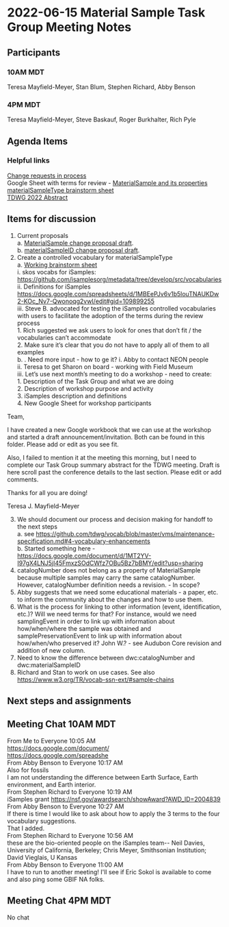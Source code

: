 # 2022-06-15 Material Sample Task Group Meeting Notes
## Participants
### 10AM MDT
Teresa Mayfield-Meyer, Stan Blum, Stephen Richard, Abby Benson
### 4PM MDT
Teresa Mayfield-Meyer, Steve Baskauf, Roger Burkhalter, Rich Pyle
## Agenda Items
### Helpful links
[Change requests in process ](https://github.com/tdwg/material-sample/tree/main/primary_deliverable)  
Google Sheet with terms for review - [MaterialSample and its properties](https://docs.google.com/spreadsheets/d/1KWWGF6p4BREoDZy7HeVbC3NEFIMzNbA78sMsOR6uX_k/edit?usp=sharing)  
[materialSampleType brainstorm sheet](https://docs.google.com/spreadsheets/d/1Q2Bj9uhCD0HWEgm_hGe3CeMleMIFYMzYqWXgtgblYOU/edit?usp=sharing)  
[TDWG 2022 Abstract](https://docs.google.com/document/d/1coVwKWy-m4OEiIsT2KhxH3irRr8UWfmZavRdlL-Mnp4/edit?usp=sharing)  
## Items for discussion
1. Current proposals  
     a. [MaterialSample change proposal draft](https://github.com/tdwg/material-sample/issues/2#issuecomment-1084808918).  
     b. [materialSampleID change proposal draft](https://github.com/tdwg/material-sample/blob/main/primary_deliverable/materialSampleID.md).  
2. Create a controlled vocabulary for materialSampleType  
     a. [Working brainstorm sheet](https://docs.google.com/spreadsheets/d/1Q2Bj9uhCD0HWEgm_hGe3CeMleMIFYMzYqWXgtgblYOU/edit?usp=sharing)  
          i. skos vocabs for iSamples: https://github.com/isamplesorg/metadata/tree/develop/src/vocabularies  
          ii. Definitions for iSamples https://docs.google.com/spreadsheets/d/1MBEePJv6v1b5louTNAUKDw2-KOc_Nv7-Qwonoqg2vwI/edit#gid=109899255  
          iii. Steve B. advocated for testing the iSamples controlled vocabularies with users to facilitate the adoption of the terms during the review process  
               1. Rich suggested we ask users to look for ones that don’t fit / the vocabularies can’t accommodate  
               2. Make sure it’s clear that you do not have to apply all of them to all examples  
      b. . Need more input - how to ge it?
          i. Abby to contact NEON people  
          ii. Teresa to get Sharon on board - working with Field Museum  
          iii. Let’s use next month’s meeting to do a workshop - need to create:  
                1. Description of the Task Group and what we are doing  
                2. Description of workshop purpose and activity  
                3. iSamples description and definitions  
                4. New Google Sheet for workshop participants  

Team,

I have created a new Google workbook that we can use at the workshop and started a draft announcement/invitation. Both can be found in this folder. Please add or edit as you see fit.

Also, I failed to mention it at the meeting this morning, but I need to complete our Task Group summary abstract for the TDWG meeting. Draft is here scroll past the conference details to the last section. Please edit or add comments.

Thanks for all you are doing!

Teresa J. Mayfield-Meyer

3. We should document our process and decision making for handoff to the next steps   
     a. see https://github.com/tdwg/vocab/blob/master/vms/maintenance-specification.md#4-vocabulary-enhancements  
     b. Started something here - https://docs.google.com/document/d/1MT2YV-I97gX4LNJ5jI45FmxzSOdCWfz7OBu5Bz7bBMY/edit?usp=sharing   
4. catalogNumber does not belong as a property of MaterialSample because multiple samples may carry the same catalogNumber. However, catalogNumber definition needs a revision. - In scope?  
5. Abby suggests that we need some educational materials - a paper, etc. to inform the community about the changes and how to use them.  
6. What is the process for linking to other information (event, identification, etc.)? Will we need terms for that? For instance, would we need samplingEvent in order to link up with information about how/when/where the sample was obtained and samplePreservationEvent to link up with information about how/when/who preserved it? John W.? - see Audubon Core revision and addition of new column.  
7. Need to know the difference between dwc:catalogNumber and dwc:materialSampleID  
8. Richard and Stan to work on use cases. See also https://www.w3.org/TR/vocab-ssn-ext/#sample-chains  
## Next steps and assignments
## Meeting Chat 10AM MDT
From Me to Everyone 10:05 AM  
https://docs.google.com/document/  
https://docs.google.com/spreadshe  
From Abby Benson to Everyone 10:17 AM  
Also for fossils  
I am not understanding the difference between Earth Surface, Earth environment, and Earth interior.  
From Stephen Richard to Everyone 10:19 AM  
iSamples grant  https://nsf.gov/awardsearch/showAward?AWD_ID=2004839  
From Abby Benson to Everyone 10:27 AM  
If there is time I would like to ask about how to apply the 3 terms to the four vocabulary suggestions.  
That I added.  
From Stephen Richard to Everyone 10:56 AM  
these are the bio-oriented people on the iSamples team-- Neil Davies, University of California, Berkeley;  Chris Meyer, Smithsonian Institution; David Vieglais, U Kansas  
From Abby Benson to Everyone 11:00 AM  
I have to run to another meeting! I'll see if Eric Sokol is available to come and also ping some GBIF NA folks.  

## Meeting Chat 4PM MDT
No chat  
